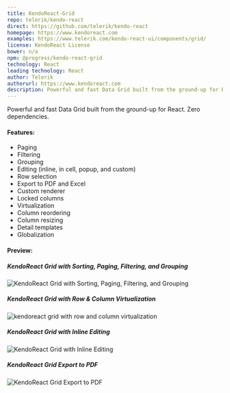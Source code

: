 ```yaml
---
title: KendoReact-Grid
repo: telerik/kendo-react
direct: https://github.com/telerik/kendo-react
homepage: https://www.kendoreact.com
examples: https://www.telerik.com/kendo-react-ui/components/grid/
license: KendoReact License
bower: n/a
npm: @progress/kendo-react-grid
technology: React
leading technology: React
author: Telerik
authorurl: https://www.kendoreact.com
description: Powerful and fast Data Grid built from the ground-up for React. Zero dependencies.
---
```


Powerful and fast Data Grid built from the ground-up for React. Zero dependencies.

#### Features:

* Paging
* Filtering
* Grouping
* Editing (inline, in cell, popup, and custom)
* Row selection
* Export to PDF and Excel
* Custom renderer
* Locked columns
* Virtualization
* Column reordering
* Column resizing
* Detail templates
* Globalization

#### Preview:

##### KendoReact Grid with Sorting, Paging, Filtering, and Grouping
![KendoReact Grid with Sorting, Paging, Filtering, and Grouping](/images/libraries/kendoreact-grid/kendoreact-grid-features-enabled.png "KendoReact Grid with Sorting, Paging, Filtering, and Grouping")

##### KendoReact Grid with Row & Column Virtualization
![kendoreact grid with row and column virtualization](/images/libraries/kendoreact-grid/kendoreact-grid-virtualization.gif "kendoreact grid with row and column virtualization")

##### KendoReact Grid with Inline Editing
![KendoReact Grid with Inline Editing](/images/libraries/kendoreact-grid/kendoreact-grid-inline-editing.png "KendoReact Grid with Inline Editing")

##### KendoReact Grid Export to PDF
![KendoReact Grid Export to PDF](/images/libraries/kendoreact-grid/kendoreact-grid-export.png "KendoReact Grid Export to PDF")


